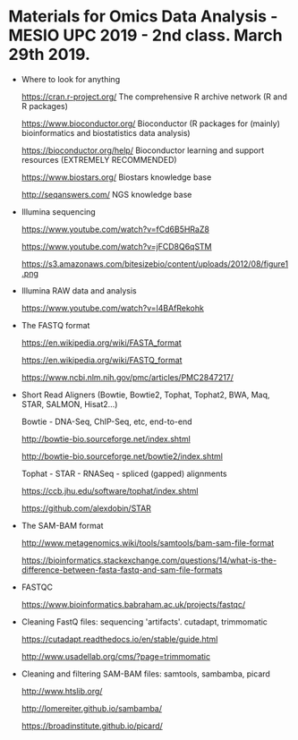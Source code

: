 # Materials for Omics Data Analysis - MESIO UPC 2019 - 2nd class. March 29th 2019.

- Where to look for anything

  https://cran.r-project.org/ The comprehensive R archive network (R and R packages)

  https://www.bioconductor.org/ Bioconductor (R packages for (mainly) bioinformatics and biostatistics data analysis)

  https://bioconductor.org/help/ Bioconductor learning and support resources (EXTREMELY RECOMMENDED)

  https://www.biostars.org/ Biostars knowledge base

  http://seqanswers.com/ NGS knowledge base


- Illumina sequencing


  https://www.youtube.com/watch?v=fCd6B5HRaZ8

  https://www.youtube.com/watch?v=jFCD8Q6qSTM

  https://s3.amazonaws.com/bitesizebio/content/uploads/2012/08/figure1.png


- Illumina RAW data and analysis

  https://www.youtube.com/watch?v=l4BAfRekohk


- The FASTQ format

  https://en.wikipedia.org/wiki/FASTA_format

  https://en.wikipedia.org/wiki/FASTQ_format

  https://www.ncbi.nlm.nih.gov/pmc/articles/PMC2847217/


- Short Read Aligners (Bowtie, Bowtie2, Tophat, Tophat2, BWA, Maq, STAR, SALMON, Hisat2…)

  Bowtie - DNA-Seq, ChIP-Seq, etc, end-to-end

    http://bowtie-bio.sourceforge.net/index.shtml

    http://bowtie-bio.sourceforge.net/bowtie2/index.shtml

  Tophat - STAR - RNASeq - spliced (gapped) alignments

    https://ccb.jhu.edu/software/tophat/index.shtml

    https://github.com/alexdobin/STAR

- The SAM-BAM format

  http://www.metagenomics.wiki/tools/samtools/bam-sam-file-format

  https://bioinformatics.stackexchange.com/questions/14/what-is-the-difference-between-fasta-fastq-and-sam-file-formats


- FASTQC

  https://www.bioinformatics.babraham.ac.uk/projects/fastqc/

- Cleaning FastQ files: sequencing 'artifacts'. cutadapt, trimmomatic

  https://cutadapt.readthedocs.io/en/stable/guide.html

  http://www.usadellab.org/cms/?page=trimmomatic

- Cleaning and filtering SAM-BAM files: samtools, sambamba, picard

  http://www.htslib.org/

  http://lomereiter.github.io/sambamba/

  https://broadinstitute.github.io/picard/

